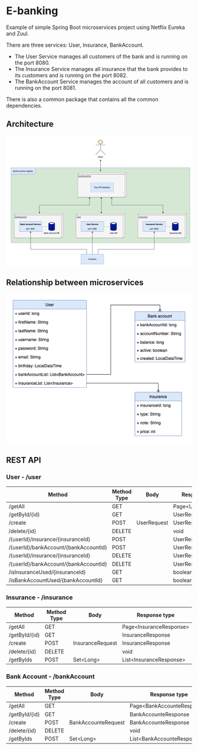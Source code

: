 # E-banking
Example of simple Spring Boot microservices project using Netflix Eureka and Zuul.

There are three services: User, Insurance, BankAccount.
- The User Service manages all customers of the bank and is running on the port 8080.
- The Insurance Service manages all insurance that the bank provides to its customers and is running on the port 8082.
- The BankAccount Service manages the account of all customers and is running on the port 8081.

There is also a common package that contains all the common dependencies.

## Architecture
![Screenshot](architecture.png)

## Relationship between microservices
![Screenshot](relationship.png)

## REST API
### User - /user
| Method                                | Method Type | Body        | Response type        |
| ------------------------------------- | ----------- | ----------- | -------------------- |
| /getAll                               | GET         |             | Page\<UserResponse\> |
| /getById/{id}                         | GET         |             | UserResponse         |
| /create                               | POST        | UserRequest | UserResponse         |
| /delete/{id}                          | DELETE      |             | void                 |
| /{userId}/insurance/{insuranceId}     | POST        |             | UserResponse         |
| /{userId}/bankAccount/{bankAccountId} | POST        |             | UserResponse         |
| /{userId}/insurance/{insuranceId}     | DELETE      |             | UserResponse         |
| /{userId}/bankAccount/{bankAccountId} | DELETE      |             | UserResponse         |
| /isInsuranceUsed/{insuranceId}        | GET         |             | boolean              |
| /isBankAccountUsed/{bankAccountId}    | GET         |             | boolean              |

### Insurance - /insurance
| Method                                      | Method Type | Body             | Response type             |
| ------------------------------------------- | ----------- | ---------------- | ------------------------- |
| /getAll                                     | GET         |                  | Page\<InsuranceResponse\> |
| /getById/{id}                               | GET         |                  | InsuranceResponse         |
| /create                                     | POST        | InsuranceRequest | InsuranceResponse         |
| /delete/{id}                                | DELETE      |                  | void                      |
| /getByIds                                   | POST        | Set\<Long\>      | List\<InsuranceResponse\> |
  
### Bank Account - /bankAccount
| Method                                      | Method Type | Body                | Response type                |
| ------------------------------------------- | ----------- | ------------------- | ---------------------------- |
| /getAll                                     | GET         |                     | Page\<BankAccounteResponse\> |
| /getById/{id}                               | GET         |                     | BankAccounteResponse         |
| /create                                     | POST        | BankAccounteRequest | BankAccounteResponse         |
| /delete/{id}                                | DELETE      |                     | void                         |
| /getByIds                                   | POST        | Set\<Long\>         | List\<BankAccounteResponse\> |
  
  

